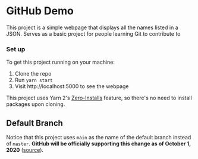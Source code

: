 # GitHub Demo

This project is a simple webpage that displays all the names listed in a JSON. Serves as a basic project for people learning Git to contribute to

### Set up

To get this project running on your machine:

1. Clone the repo
2. Run `yarn start`
3. Visit http://localhost:5000 to see the webpage

This project uses Yarn 2's [Zero-Installs](https://yarnpkg.com/features/zero-installs) feature, so there's no need to install packages upon cloning.

## Default Branch

Notice that this project uses `main` as the name of the default branch instead of `master`. **GitHub will be officially supporting this change as of October 1, 2020** ([source](https://github.com/github/renaming#renaming-the-default-branch-from-master)).
